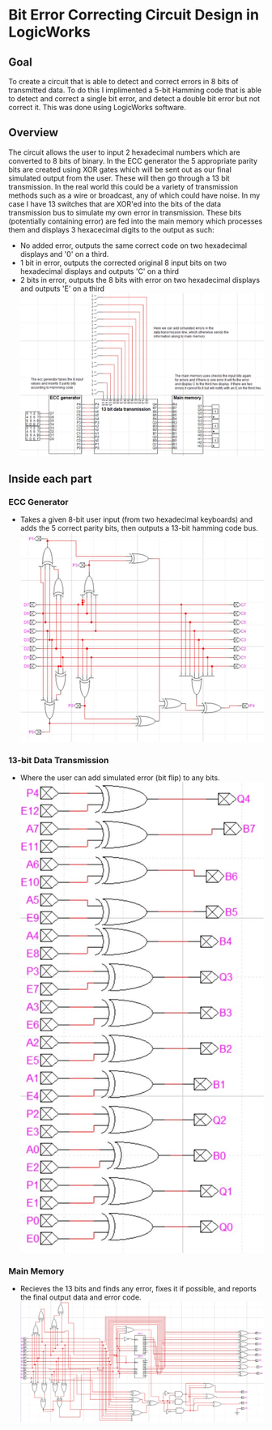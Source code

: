 # Bit Error Correcting Circuit Design in LogicWorks

## Goal
To create a circuit that is able to detect and correct errors in 8 bits of transmitted data. To do this I implimented a 5-bit Hamming code that is able to detect and correct a single bit error, and detect a double bit error but not correct it. This was done using LogicWorks software.

## Overview
The circuit allows the user to input 2 hexadecimal numbers which are converted to 8 bits of binary. In the ECC generator the 5 appropriate parity bits are created using XOR gates which will be sent out as our final simulated output from the user. These will then go through a 13 bit transmission. In the real world this could be a variety of transmission methods such as a wire or broadcast, any of which could have noise. In my case I have 13 switches that are XOR'ed into the bits of the data transmission bus to simulate my own error in transmission. These bits (potentially containing error) are fed into the main memory which processes them and displays 3 hexacecimal digits to the output as such:
  + No added error, outputs the same correct code on two hexadecimal displays and '0' on a third.
  + 1 bit in error, outputs the corrected original 8 input bits on two hexadecimal displays and outputs 'C' on a third
  + 2 bits in error, outputs the 8 bits with error on two hexadecimal displays and outputs 'E' on a third
![](/overview.jpg)

## Inside each part

### ECC Generator
- Takes a given 8-bit user input (from two hexadecimal keyboards) and adds the 5 correct parity bits, then outputs a 13-bit hamming code bus.
![](/ECCgenerator.jpg)

### 13-bit Data Transmission
-  Where the user can add simulated error (bit flip) to any bits.
![](/DataTransmission.jpg)

### Main Memory
- Recieves the 13 bits and finds any error, fixes it if possible, and reports the final output data and error code.
![](/MainMemory.jpg)
